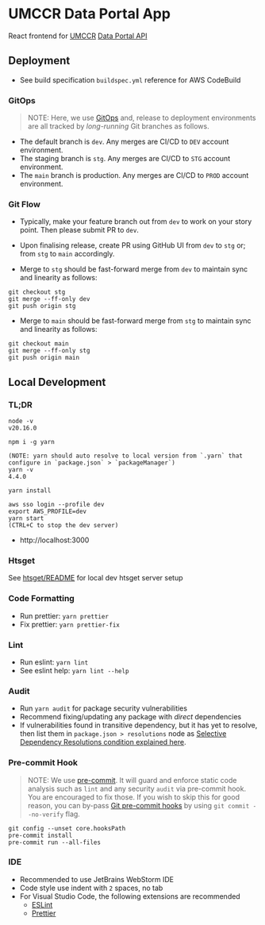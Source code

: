 # UMCCR Data Portal App

React frontend for [UMCCR](https://umccr.org) [Data Portal API](https://github.com/umccr/data-portal-apis)

## Deployment

- See build specification `buildspec.yml` reference for AWS CodeBuild

### GitOps

> NOTE: Here, we use [GitOps](https://www.google.com/search?q=GitOps) and, release to deployment environments are all tracked by _long-running_ Git branches as follows.

- The default branch is `dev`. Any merges are CI/CD to `DEV` account environment.
- The staging branch is `stg`. Any merges are CI/CD to `STG` account environment.
- The `main` branch is production. Any merges are CI/CD to `PROD` account environment.

### Git Flow

- Typically, make your feature branch out from `dev` to work on your story point. Then please submit PR to `dev`.
- Upon finalising release, create PR using GitHub UI from `dev` to `stg` or; from `stg` to `main` accordingly.

- Merge to `stg` should be fast-forward merge from `dev` to maintain sync and linearity as follows:
```
git checkout stg
git merge --ff-only dev
git push origin stg
```

- Merge to `main` should be fast-forward merge from `stg` to maintain sync and linearity as follows:
```
git checkout main
git merge --ff-only stg
git push origin main
```

## Local Development

### TL;DR
```
node -v
v20.16.0

npm i -g yarn

(NOTE: yarn should auto resolve to local version from `.yarn` that configure in `package.json` > `packageManager`)
yarn -v
4.4.0

yarn install

aws sso login --profile dev
export AWS_PROFILE=dev
yarn start
(CTRL+C to stop the dev server)
```

- http://localhost:3000

### Htsget

See [htsget/README](htsget) for local dev htsget server setup

### Code Formatting

- Run prettier: `yarn prettier`
- Fix prettier: `yarn prettier-fix`

### Lint

- Run eslint: `yarn lint`
- See eslint help: `yarn lint --help`

### Audit

- Run `yarn audit` for package security vulnerabilities
- Recommend fixing/updating any package with _direct_ dependencies
- If vulnerabilities found in transitive dependency, but it has yet to resolve, then list them in `package.json > resolutions` node as [Selective Dependency Resolutions condition explained here](https://classic.yarnpkg.com/en/docs/selective-version-resolutions/).

### Pre-commit Hook

> NOTE: We use [pre-commit](https://github.com/umccr/wiki/blob/master/computing/dev-environment/git-hooks.md). It will guard and enforce static code analysis such as `lint` and any security `audit` via pre-commit hook. You are encouraged to fix those. If you wish to skip this for good reason, you can by-pass [Git pre-commit hooks](https://git-scm.com/book/en/v2/Customizing-Git-Git-Hooks) by using `git commit --no-verify` flag.

```commandline
git config --unset core.hooksPath
pre-commit install
pre-commit run --all-files
```

### IDE

- Recommended to use JetBrains WebStorm IDE
- Code style use indent with `2` spaces, no tab
- For Visual Studio Code, the following extensions are recommended
  - [ESLint](https://marketplace.visualstudio.com/items?itemName=dbaeumer.vscode-eslint)
  - [Prettier](https://marketplace.visualstudio.com/items?itemName=esbenp.prettier-vscode)
